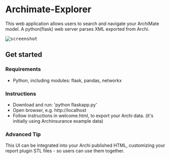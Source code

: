 # Archimate-Explorer

This web application allows users to search and navigate your ArchiMate model. A python(flask) web server parses XML exported from Archi. 

<kbd>![screenshot](https://raw.githubusercontent.com/steve-vincent/archimate-explorer/master/screen.png "Screenshot")</kbd>

## Get started

### Requirements
* Python, including modules: flask, pandas, networkx

### Instructions
- Download and run: 'python flaskapp.py'
- Open browser, e.g. http://localhost
- Follow instructions in welcome.html, to export your Archi data. (it's initially using Archinsurance example data)

### Advanced Tip
This UI can be integrated into your Archi published HTML, customizing your report plugin STL files - so users can use them together.
